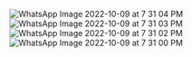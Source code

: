 ![WhatsApp Image 2022-10-09 at 7 31 04 PM](https://user-images.githubusercontent.com/111499522/194761102-dbe4b919-9222-4b69-a5e2-6cd5506c7d4e.jpeg)
![WhatsApp Image 2022-10-09 at 7 31 03 PM](https://user-images.githubusercontent.com/111499522/194761103-76ba58e3-fe14-4702-a05d-74cc98209ca2.jpeg)
![WhatsApp Image 2022-10-09 at 7 31 02 PM](https://user-images.githubusercontent.com/111499522/194761104-32661e72-5826-46c7-b7fe-b058caee1a02.jpeg)
![WhatsApp Image 2022-10-09 at 7 31 00 PM](https://user-images.githubusercontent.com/111499522/194761105-b819dc49-1755-405b-bf7f-054d053ce816.jpeg)

